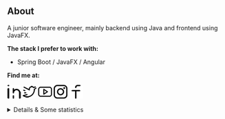 ## About
<!--[![HitCount](http://hits.dwyl.com/HouariZegai/HouariZegai.svg)](http://hits.dwyl.com/HouariZegai/HouariZegai)  -->
A junior software engineer, mainly backend using Java and frontend using JavaFX.

**The stack I prefer to work with:**
* Spring Boot / JavaFX / Angular

**Find me at:**

[![linkedin](https://github.com/HouariZegai/HouariZegai/blob/master/icons/linkedin.png)](https://linkedin.com/in/HouariZegai) 
[![twitter](https://github.com/HouariZegai/HouariZegai/blob/master/icons/twitter.png)](https://twitter.com/HouariZegai) 
[![youtube](https://github.com/HouariZegai/HouariZegai/blob/master/icons/youtube.png)](https://youtube.com/HouariZegai) 
[![instagram](https://github.com/HouariZegai/HouariZegai/blob/master/icons/instagram.png)](https://instagram.com/HouariZegai) 
[![facebook](https://github.com/HouariZegai/HouariZegai/blob/master/icons/facebook.png)](https://facebook.com/ZegaiBlog) 

<details>
  <summary>Details & Some statistics</summary>

### What I do:
- Experienced in Java, Spring Boot, Angular and more.  
- Google Developer Group co-organizer.
- Developer student clubs (by Google) Core Team founder for 2019/2020 season.
- I made a lot of talks and workshops in events.
- I am always interesting about learning and develop myself.
- Enjoy helping other developers by answer their questions
- Social media influencer (posting about technology in my social media pages, and make a Youtube tutorials).
  
### Statistics
  <img src="https://github-readme-stats.vercel.app/api?username=HouariZegai&show_icons=true" alt="GitHub stats">
  <img src="https://github-readme-stats.vercel.app/api/top-langs/?username=houarizegai&layout=compact" alt="Most used langs">
  
### Trophy
![trophy](https://github-profile-trophy.vercel.app/?username=houarizegai)
</details>

